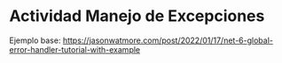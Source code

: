 
 # Actividad Manejo de Excepciones

Ejemplo base: 
https://jasonwatmore.com/post/2022/01/17/net-6-global-error-handler-tutorial-with-example
